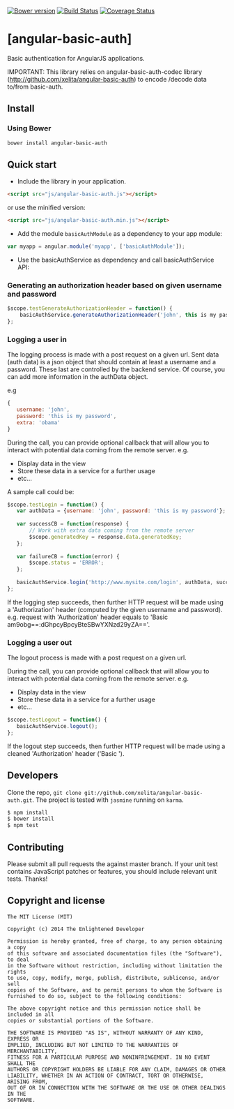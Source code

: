 [![Bower version](https://badge.fury.io/bo/angular-basic-auth-codec.svg)](http://badge.fury.io/bo/angular-basic-auth-codec)
[![Build Status](https://travis-ci.org/xelita/angular-basic-auth.png?branch=master)](https://travis-ci.org/xelita/angular-basic-auth)
[![Coverage Status](https://coveralls.io/repos/xelita/angular-basic-auth/badge.svg)](https://coveralls.io/r/xelita/angular-basic-auth)
# [angular-basic-auth]
  
 Basic authentication for AngularJS applications.
  
 IMPORTANT: This library relies on angular-basic-auth-codec library (http://github.com/xelita/angular-basic-auth) to encode /decode data to/from basic-auth.
  
 ## Install
  
 ### Using Bower
  
 ``` bash
 bower install angular-basic-auth
 ```
  
 ## Quick start
  
 + Include the library in your application.
  
 ```html
 <script src="js/angular-basic-auth.js"></script>
 ```
 or use the minified version:
  
 ```html
 <script src="js/angular-basic-auth.min.js"></script>
 ```
  
 + Add the module `basicAuthModule` as a dependency to your app module:
  
 ```javascript
 var myapp = angular.module('myapp', ['basicAuthModule']);
 ```
  
 + Use the basicAuthService as dependency and call basicAuthService API:
  
 ### Generating an authorization header based on given username and password
  
 ```javascript
 $scope.testGenerateAuthorizationHeader = function() {
     basicAuthService.generateAuthorizationHeader('john', this is my password'); // return 'Basic am9obg==:dGhpcyBpcyBteSBwYXNzd29yZA=='
 };
 ```
  
 ### Logging a user in
  
 The logging process is made with a post request on a given url.
 Sent data (auth data) is a json object that should contain at least a username and a password.
 These last are controlled by the backend service. 
 Of course, you can add more information in the authData object.
 
 e.g
 ```javascript
 {
    username: 'john',
    password: 'this is my password',
    extra: 'obama'
 }
 ```
 
 During the call, you can provide optional callback that will allow you to interact with potential data coming from the remote server.
 e.g.
 - Display data in the view
 - Store these data in a service for a further usage
 - etc...
 
 A sample call could be:
 
 ```javascript
 $scope.testLogin = function() {
    var authData = {username: 'john', password: 'this is my password'};
    
    var successCB = function(response) {
        // Work with extra data coming from the remote server
        $scope.generatedKey = response.data.generatedKey;
    };
    
    var failureCB = function(error) {
        $scope.status = 'ERROR';
    };
    
    basicAuthService.login('http://www.mysite.com/login', authData, successCB, failureCB);
 };
 ```
  
 If the logging step succeeds, then further HTTP request will be made using a 'Authorization' header (computed by the given username and password).
 e.g. request with 'Authorization' header equals to 'Basic am9obg==:dGhpcyBpcyBteSBwYXNzd29yZA=='.
  
 ### Logging a user out
  
 The logout process is made with a post request on a given url.
 
 During the call, you can provide optional callback that will allow you to interact with potential data coming from the remote server.
 e.g.
 - Display data in the view
 - Store these data in a service for a further usage
 - etc...

 ```javascript
 $scope.testLogout = function() {
    basicAuthService.logout();
 };
 ```
 
 If the logout step succeeds, then further HTTP request will be made using a cleaned 'Authorization' header ('Basic ').  
  
## Developers

Clone the repo, `git clone git://github.com/xelita/angular-basic-auth.git`.
The project is tested with `jasmine` running on `karma`.

>
``` bash
$ npm install
$ bower install
$ npm test
```

## Contributing

Please submit all pull requests the against master branch. If your unit test contains JavaScript patches or features, you should include relevant unit tests. Thanks!

## Copyright and license

    The MIT License (MIT)

    Copyright (c) 2014 The Enlightened Developer

    Permission is hereby granted, free of charge, to any person obtaining a copy
    of this software and associated documentation files (the "Software"), to deal
    in the Software without restriction, including without limitation the rights
    to use, copy, modify, merge, publish, distribute, sublicense, and/or sell
    copies of the Software, and to permit persons to whom the Software is
    furnished to do so, subject to the following conditions:

    The above copyright notice and this permission notice shall be included in all
    copies or substantial portions of the Software.

    THE SOFTWARE IS PROVIDED "AS IS", WITHOUT WARRANTY OF ANY KIND, EXPRESS OR
    IMPLIED, INCLUDING BUT NOT LIMITED TO THE WARRANTIES OF MERCHANTABILITY,
    FITNESS FOR A PARTICULAR PURPOSE AND NONINFRINGEMENT. IN NO EVENT SHALL THE
    AUTHORS OR COPYRIGHT HOLDERS BE LIABLE FOR ANY CLAIM, DAMAGES OR OTHER
    LIABILITY, WHETHER IN AN ACTION OF CONTRACT, TORT OR OTHERWISE, ARISING FROM,
    OUT OF OR IN CONNECTION WITH THE SOFTWARE OR THE USE OR OTHER DEALINGS IN THE
    SOFTWARE.
